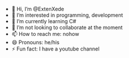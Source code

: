 - 👋 Hi, I’m @ExtenXede
- 👀 I’m interested in programming, development
- 🌱 I’m currently learning C#
- 💞️ I’m not looking to collaborate at the moment
- 📫 How to reach me: nohow
- 😄 Pronouns: he/his
- ⚡ Fun fact: I have a youtube channel

<!---
ExtenXede/ExtenXede is a ✨ special ✨ repository because its `README.md` (this file) appears on your GitHub profile.
You can click the Preview link to take a look at your changes.
--->
